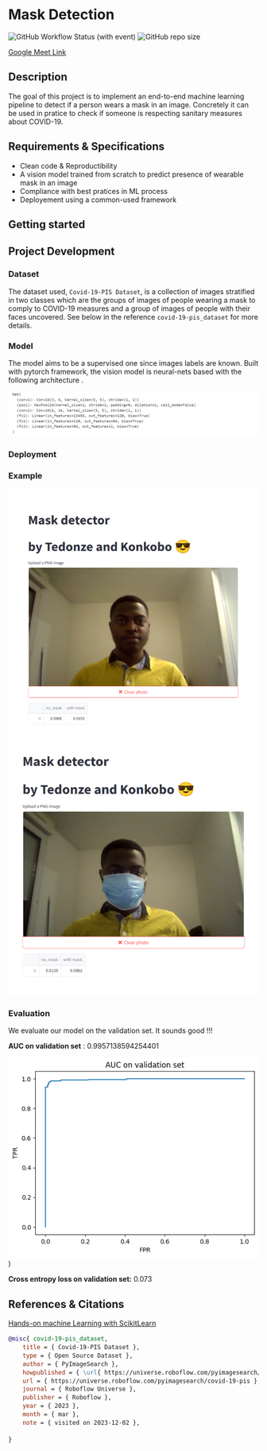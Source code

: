 <h1 align="left">
    Mask Detection
</br>
</h1>

<img alt="GitHub Workflow Status (with event)" src="https://img.shields.io/github/actions/workflow/status/Tedonze/mask_detection/mask_detection_ci_cd.yaml?style=for-the-badge&label=Lint%2C%20Test%20%26%20Build%20docker%20imgae"> <img alt="GitHub repo size" src="https://img.shields.io/github/repo-size/Tedonze/mask_detection?style=for-the-badge&label=REPO%20SIZE">


[Google Meet Link](https://meet.google.com/zat-ugag-hvi)


## Description
The goal of this project is to implement an end-to-end machine learning pipeline to detect 
if a person wears a mask in an image. Concretely it can be used in pratice to check if 
someone is respecting sanitary measures about COVID-19.


## Requirements & Specifications
- Clean code & Reproductibility
- A vision model trained from scratch to predict presence of wearable mask in an image
- Compliance with best pratices in ML process
- Deployement using a common-used framework

## Getting started


## Project Development


### Dataset
The dataset used, `Covid-19-PIS Dataset`, is a collection of images stratified in two classes 
which are the groups of images of people wearing a mask to comply to COVID-19 measures and 
a group of images of people with their faces uncovered. See below in the reference 
`covid-19-pis_dataset` for more details.

### Model
The model aims to be a supervised one since images labels are known. Built with 
pytorch framework, the vision model is neural-nets based with the following architecture .

![Model overview](image-1.png)

### Deployment
### Example
![Me without mask](< Example/Capture d’écran du 2023-12-16 03-10-55.png>)
![Me with mask](<Example/Capture d’écran du 2023-12-16 03-09-28.png>)
### Evaluation
We evaluate our model on the validation set. It sounds good !!!


**AUC on validation set** : 0.9957138594254401

![ROC curve ](image.png))

**Cross entropy loss on validation set:** 0.073
## References & Citations
[Hands-on machine Learning with ScikitLearn](https://drive.google.com/file/d/1Ic13Zuk2FAUZem-3h75YSfSVbJi04Jp4/view?usp=sharing)

```bibtex
@misc{ covid-19-pis_dataset,
    title = { Covid-19-PIS Dataset },
    type = { Open Source Dataset },
    author = { PyImageSearch },
    howpublished = { \url{ https://universe.roboflow.com/pyimagesearch/covid-19-pis } },
    url = { https://universe.roboflow.com/pyimagesearch/covid-19-pis },
    journal = { Roboflow Universe },
    publisher = { Roboflow },
    year = { 2023 },
    month = { mar },
    note = { visited on 2023-12-02 },

}
```
